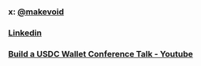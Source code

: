 ### x: [@makevoid](https://twitter.com/makevoid)
### [Linkedin](https://linkedin.com/in/makevoid)

### [Build a USDC Wallet Conference Talk - Youtube](https://youtu.be/TPqKXQM0XR4?si=PcTtkhXHRBkdD95E&t=894)
